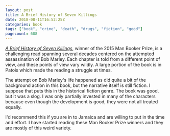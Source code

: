 ```yaml
---
layout: post
title: A Brief History of Seven Killings
date: 2018-08-11T16:52:25Z
categories: book
tags: ["book", "crime", "death", "drugs", "fiction", "good"]
pagecount: 688
---
```


[*A Brief History of Seven Killings*][book-amaz], winner of the 2015 Man Booker Prize, is a
challenging read spanning several decades centered on the attempted assassination of Bob
Marley. Each chapter is told from a different point of view, and these points of view vary wildly.
A large portion of the book is in Patois which made the reading a struggle at times.

The attempt on Bob Marley's life happened as did quite a bit of the background action in this book,
but the narrative itself is still fiction. I suppose that puts this in the historical fiction genre.
The book was good, but it was a slog. I was only partially invested in many of the characters
because even though the development is good, they were not all treated equally.

I'd recommend this if you are in to Jamaica and are willing to put in the time and effort. I have
started reading these Man Booker Prize winners and they are mostly of this weird variety.

[book-amaz]:      http://a.co/fAwwWXU
